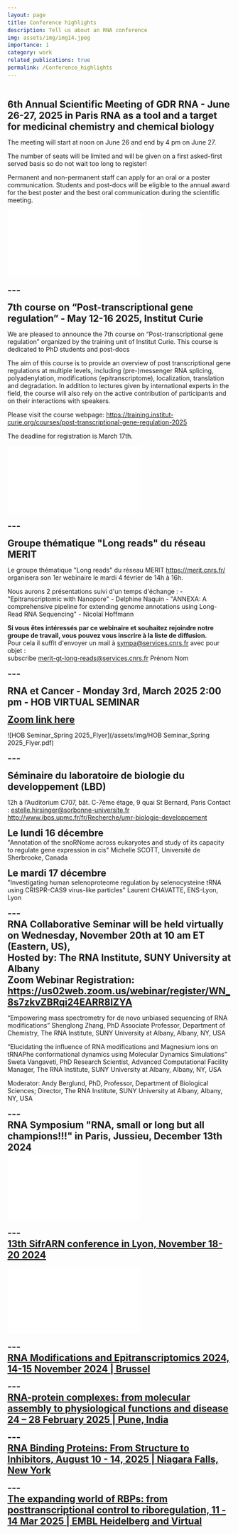 ```yaml
---
layout: page
title: Conference highlights 
description: Tell us about an RNA conference
img: assets/img/img14.jpeg
importance: 1
category: work
related_publications: true
permalink: /Conference_highlights 
---
```

<br>



<span style="font-size: 1.5em;"><strong>6th Annual Scientific Meeting of GDR RNA - June 26-27, 2025 in Paris 
RNA as a tool and a target for medicinal chemistry and chemical biology </strong></span><br>


The meeting will start at noon on June 26 and end by 4 pm on June 27.
 
The number of seats will be limited and will be given on a first asked-first served basis so do not wait too long to register!
 
Permanent and non-permanent staff can apply for an oral or a poster communication. Students and post-docs will be eligible to the annual award for the best poster and the best oral communication during the scientific meeting.


![GDR_RNA_6th_Meeting.pdf](/assets/img/GDR_RNA_6th_Meeting.pdf)


<span style="font-size: 1.5em;"><strong>---</strong></span><br>



<span style="font-size: 1.5em;"><strong>7th course on “Post-transcriptional gene regulation” - May 12-16 2025, Institut Curie </strong></span><br>

We are pleased to announce the 7th course on “Post-transcriptional gene regulation” organized by the training unit of Institut Curie. This course is dedicated to PhD students and post-docs

The aim of this course is to provide an overview of post transcriptional gene regulations at multiple levels, including (pre-)messenger RNA splicing, polyadenylation, modifications (epitranscriptome), localization, translation and degradation. In addition to lectures given by international experts in the field, the course will also rely on the active contribution of participants and on their interactions with speakers.



Please visit the course webpage: <a href="https://training.institut-curie.org/courses/post-transcriptional-gene-regulation-2025"> https://training.institut-curie.org/courses/post-transcriptional-gene-regulation-2025 </a> <br>

The deadline for registration is March 17th.

![Post_transcription_2025.pdf](/assets/img/Post_transcription_2025.pdf)

<span style="font-size: 1.5em;"><strong>---</strong></span><br>


<span style="font-size: 1.5em;"><strong> Groupe thématique "Long reads" du réseau MERIT  </strong></span><br>

Le groupe thématique "Long reads" du réseau MERIT  <a href="[https://training.institut-curie.org/courses/post-transcriptional-gene-regulation-2025](https://merit.cnrs.fr/)"> https://merit.cnrs.fr/ </a>organisera son 1er webinaire le mardi 4 février de 14h à 16h.

Nous aurons 2 présentations suivi d'un temps d'échange :
     - "Epitranscriptomic with Nanopore" - Delphine Naquin 
     - "ANNEXA: A comprehensive pipeline for extending genome annotations using Long-Read RNA Sequencing" - Nicolaï Hoffmann 

<strong>Si vous êtes intéressés par ce webinaire et souhaitez rejoindre notre groupe de travail, vous pouvez vous inscrire à la liste de diffusion. </strong> <br>
Pour cela il suffit d'envoyer un mail à <sympa@services.cnrs.fr> avec pour objet :  
subscribe merit-gt-long-reads@services.cnrs.fr Prénom Nom


<span style="font-size: 1.5em;"><strong>---</strong></span><br>


<span style="font-size: 1.5em;"><strong>RNA et Cancer - Monday 3rd, March 2025 2:00 pm - HOB VIRTUAL SEMINAR </strong></span><br>

<span style="font-size: 1.5em;"><strong><a href="https://u-paris.zoom.us/j/86074265263?pwd=O0nja7Kjfs5kadgdyrj4WcxgCkL8vo.1">Zoom link here </a></strong></span><br>

![HOB Seminar_Spring 2025_Flyer](/assets/img/HOB Seminar_Spring 2025_Flyer.pdf)


<span style="font-size: 1.5em;"><strong>---</strong></span><br>

<span style="font-size: 1.5em;"><strong>Séminaire du laboratoire de biologie du developpement (LBD)</strong></span><br>

12h à l’Auditorium C707, bât. C-7ème étage, 9 quai St Bernard, Paris
Contact : estelle.hirsinger@sorbonne-universite.fr
http://www.ibps.upmc.fr/fr/Recherche/umr-biologie-developpement

<span style="font-size: 1.5em;"><strong>Le lundi 16 décembre</strong></span><br> 
"Annotation of the snoRNome across eukaryotes and study of its capacity to regulate gene expression in cis"
Michelle SCOTT, Université de Sherbrooke, Canada

<span style="font-size: 1.5em;"><strong>Le mardi 17 décembre</strong></span><br> 
"Investigating human selenoproteome regulation by selenocysteine tRNA using CRISPR-CAS9 virus-like particles"
Laurent CHAVATTE, ENS-Lyon, Lyon

<span style="font-size: 1.5em;"><strong>---</strong></span><br>
<span style="font-size: 1.5em;"><strong>RNA Collaborative Seminar will be held virtually on Wednesday, November 20th at 10 am ET (Eastern, US), </strong></span><br>
<span style="font-size: 1.5em;"><strong> Hosted by: The RNA Institute, SUNY University at Albany </strong></span><br>
<span style="font-size: 1.5em;"><strong> Zoom Webinar Registration: <a href="https://us02web.zoom.us/webinar/register/WN_8s7zkvZBRqi24EARR8IZYA"> https://us02web.zoom.us/webinar/register/WN_8s7zkvZBRqi24EARR8IZYA</a> </strong></span><br>

“Empowering mass spectrometry for de novo unbiased sequencing of RNA modifications”
Shenglong Zhang, PhD
Associate Professor, Department of Chemistry, The RNA Institute, SUNY University at Albany, Albany, NY, USA
 
“Elucidating the influence of RNA modifications and Magnesium ions on tRNAPhe conformational dynamics using Molecular Dynamics Simulations”
Sweta Vangaveti, PhD
Research Scientist, Advanced Computational Facility Manager, The RNA Institute, SUNY University at Albany, Albany, NY, USA
 
Moderator: Andy Berglund, PhD, Professor, Department of Biological Sciences; Director, The RNA Institute, SUNY University at Albany, Albany, NY, USA


<span style="font-size: 1.5em;"><strong>---</strong></span><br>
<span style="font-size: 1.5em;"><strong>RNA Symposium "RNA, small or long but all champions!!!" in Paris, Jussieu, December 13th 2024</a></strong></span><br>
![RNA Symposium](/assets/img/RNA_symposium_2024.pdf)


<span style="font-size: 1.5em;"><strong>---</strong></span><br>
<span style="font-size: 1.5em;"><strong><a href="https://sifrarn2024.sciencesconf.org">13th SifrARN conference in Lyon, November 18-20 2024</a></strong></span><br>

![SifrARN 2024 Affiche](/assets/img/SifrARN2024_Affiche.pdf)


<span style="font-size: 1.5em;"><strong>---</strong></span><br>
<span style="font-size: 1.5em;"><strong><a href="https://www.precisionmedicineforum.com/our-conferences__trashed/rna-modifications-and-epitranscriptomics-2024/">RNA Modifications and Epitranscriptomics 2024, 14-15 November 2024 | Brussel</a></strong></span><br>


<span style="font-size: 1.5em;"><strong>---</strong></span><br>
<span style="font-size: 1.5em;"><strong><a href="https://meetings.embo.org/event/25-rna-protein">RNA-protein complexes: from molecular assembly to physiological functions and disease 24 – 28 February 2025 | Pune, India </a></strong></span><br>

<span style="font-size: 1.5em;"><strong>---</strong></span><br>
<span style="font-size: 1.5em;"><strong><a href="https://events.faseb.org/event/RNA-Binding-Proteins/summary">RNA Binding Proteins: From Structure to Inhibitors, August 10 - 14, 2025  |  Niagara Falls, New York </a></strong></span><br>

<span style="font-size: 1.5em;"><strong>---</strong></span><br>
<span style="font-size: 1.5em;"><strong><a href="https://www.embl.org/about/info/course-and-conference-office/events/rbp25-01/#vf-tabs__section-35426989-e5a0-4280-8604-cdcd0d0c00f3"> The expanding world of RBPs: from posttranscriptional control to riboregulation, 11 - 14 Mar 2025 | EMBL Heidelberg and Virtual </a></strong></span><br>
